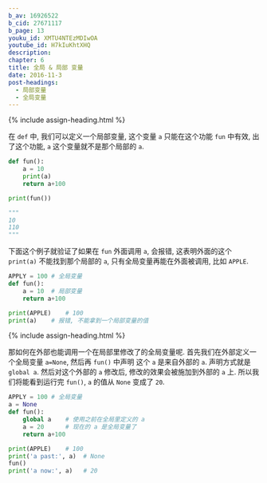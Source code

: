 ```yaml
---
b_av: 16926522
b_cid: 27671117
b_page: 13
youku_id: XMTU4NTEzMDIwOA
youtube_id: H7kIuKhtXHQ
description: 
chapter: 6
title: 全局 & 局部 变量
date: 2016-11-3
post-headings:
  - 局部变量
  - 全局变量
---
```



{% include assign-heading.html %}

在 `def` 中, 我们可以定义一个局部变量, 这个变量 `a` 只能在这个功能 `fun` 中有效, 出了这个功能,
`a` 这个变量就不是那个局部的 `a`.

```python
def fun():
    a = 10
    print(a)
    return a+100

print(fun())

"""
10
110
"""
```

下面这个例子就验证了如果在 `fun` 外面调用 `a`, 会报错, 这表明外面的这个 `print(a)` 不能找到那个局部的 `a`,
只有全局变量再能在外面被调用, 比如 `APPLE`.

```python
APPLY = 100 # 全局变量
def fun():
    a = 10  # 局部变量
    return a+100

print(APPLE)    # 100
print(a)    # 报错, 不能拿到一个局部变量的值
```





{% include assign-heading.html %}

那如何在外部也能调用一个在局部里修改了的全局变量呢. 首先我们在外部定义一个全局变量 `a=None`, 然后再 `fun()` 中声明
这个 `a` 是来自外部的 `a`. 声明方式就是 `global a`. 然后对这个外部的 `a` 修改后, 修改的效果会被施加到外部的 `a` 上.
所以我们将能看到运行完 `fun()`, `a` 的值从 `None` 变成了 `20`.


```python
APPLY = 100 # 全局变量
a = None
def fun():
    global a    # 使用之前在全局里定义的 a
    a = 20      # 现在的 a 是全局变量了
    return a+100

print(APPLE)    # 100
print('a past:', a)  # None
fun()
print('a now:', a)   # 20
```